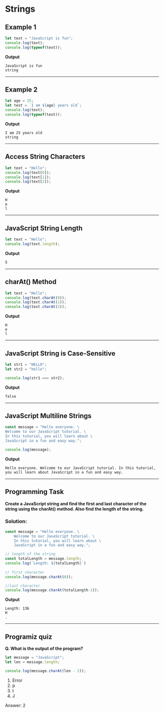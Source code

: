 # Strings
## Example 1
```js
let text = "JavaScript is fun";
console.log(text);
console.log(typeof(text));
```
**Output**
```
JavaScript is fun
string
```
***
## Example 2
```js
let age = 25;
let text = `I am ${age} years old`;
console.log(text);
console.log(typeof(text));
```
**Output**
```
I am 25 years old
string
```
***
## Access String Characters
```js
let text = "Hello";
console.log(text[0]);
console.log(text[1]);
console.log(text[2]);
```
**Output**
```
H
e
l
```
***
## JavaScript String Length
```js
let text = "Hello";
console.log(text.length);
```
**Output**
```
5
```
***
## charAt() Method
```js
let text = "Hello";
console.log(text.charAt(0));
console.log(text.charAt(1));
console.log(text.charAt(2));
```
**Output**
```
H
e
l
```
***
## JavaScript String is Case-Sensitive
```js
let str1 = "HELLO";
let str2 = "hello";

console.log(str1 === str2);
```
**Output**
```
false
```
***
## JavaScript Multiline Strings
```js
const message = "Hello everyone. \
Welcome to our JavaScript tutorial. \
In this tutorial, you will learn about \
JavaScript in a fun and easy way.";

console.log(message);
```
**Output**
```
Hello everyone. Welcome to our JavaScript tutorial. In this tutorial, you will learn about JavaScript in a fun and easy way.
```

***
## Programming Task
**Create a JavaScript string and find the first and last character of the string using the charAt() method.
Also find the length of the string.**
### Solution:
```js
const message = "Hello everyone. \
    Welcome to our JavaScript tutorial. \
    In this tutorial, you will learn about \
    JavaScript in a fun and easy way.";

// length of the string
const totalLength = message.length;
console.log(`Length: ${totalLength}`)
    
// first character
console.log(message.charAt(0));

//last character
console.log(message.charAt(totalLength-1));
```
**Output**
```
Length: 136
H
.
```
***
## Programiz quiz
**Q. What is the output of the program?**
```js
let message = "JavaScript";
let len = message.length;

console.log(message.charAt(len - 2));
```
1. Error
2. p
3. t
4. J

Answer: 2
